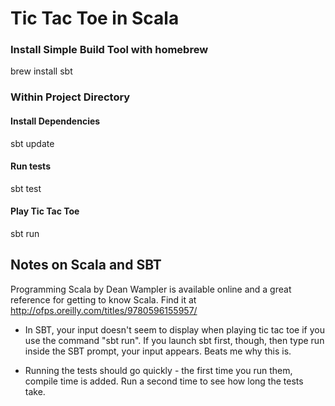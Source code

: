 Tic Tac Toe in Scala
====================


### Install Simple Build Tool with homebrew

brew install sbt

### Within Project Directory

#### Install Dependencies

sbt update

#### Run tests

sbt test

#### Play Tic Tac Toe

sbt run


## Notes on Scala and SBT

Programming Scala by Dean Wampler is available online and a great reference for getting to know Scala. Find it at http://ofps.oreilly.com/titles/9780596155957/


* In SBT, your input doesn't seem to display when playing tic tac toe if you use the command "sbt run". If you launch sbt first, though, then type run inside the SBT prompt, your input appears. Beats me why this is.

* Running the tests should go quickly - the first time you run them, compile time is added. Run a second time to see how long the tests take.

